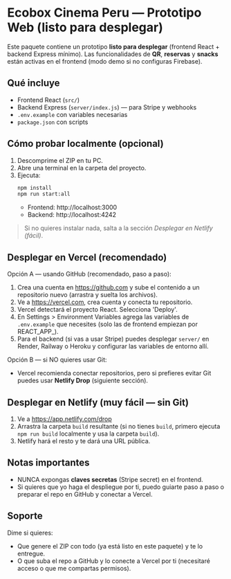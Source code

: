 # Ecobox Cinema Peru — Prototipo Web (listo para desplegar)

Este paquete contiene un prototipo **listo para desplegar** (frontend React + backend Express mínimo).
Las funcionalidades de **QR**, **reservas** y **snacks** están activas en el frontend (modo demo si no configuras Firebase).

## Qué incluye
- Frontend React (`src/`)
- Backend Express (`server/index.js`) — para Stripe y webhooks
- `.env.example` con variables necesarias
- `package.json` con scripts

## Cómo probar localmente (opcional)
1. Descomprime el ZIP en tu PC.
2. Abre una terminal en la carpeta del proyecto.
3. Ejecuta:
   ```bash
   npm install
   npm run start:all
   ```
   - Frontend: http://localhost:3000
   - Backend: http://localhost:4242

> Si no quieres instalar nada, salta a la sección *Desplegar en Netlify (fácil)*.

## Desplegar en Vercel (recomendado)
Opción A — usando GitHub (recomendado, paso a paso):
1. Crea una cuenta en https://github.com y sube el contenido a un repositorio nuevo (arrastra y suelta los archivos).
2. Ve a https://vercel.com, crea cuenta y conecta tu repositorio.
3. Vercel detectará el proyecto React. Selecciona 'Deploy'.
4. En Settings > Environment Variables agrega las variables de `.env.example` que necesites (solo las de frontend empiezan por REACT_APP_).
5. Para el backend (si vas a usar Stripe) puedes desplegar `server/` en Render, Railway o Heroku y configurar las variables de entorno allí.

Opción B — si NO quieres usar Git:
- Vercel recomienda conectar repositorios, pero si prefieres evitar Git puedes usar **Netlify Drop** (siguiente sección).

## Desplegar en Netlify (muy fácil — sin Git)
1. Ve a https://app.netlify.com/drop
2. Arrastra la carpeta `build` resultante (si no tienes `build`, primero ejecuta `npm run build` localmente y usa la carpeta `build`).
3. Netlify hará el resto y te dará una URL pública.

## Notas importantes
- NUNCA expongas **claves secretas** (Stripe secret) en el frontend.
- Si quieres que yo haga el despliegue por ti, puedo guiarte paso a paso o preparar el repo en GitHub y conectar a Vercel.

## Soporte
Dime si quieres:
- Que genere el ZIP con todo (ya está listo en este paquete) y te lo entregue.
- O que suba el repo a GitHub y lo conecte a Vercel por ti (necesitaré acceso o que me compartas permisos).
